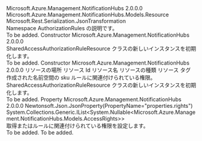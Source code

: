 <Type Name="SharedAccessAuthorizationRuleResource" FullName="Microsoft.Azure.Management.NotificationHubs.Models.SharedAccessAuthorizationRuleResource">
  <TypeSignature Language="C#" Value="public class SharedAccessAuthorizationRuleResource : Microsoft.Azure.Management.NotificationHubs.Models.Resource" />
  <TypeSignature Language="ILAsm" Value=".class public auto ansi beforefieldinit SharedAccessAuthorizationRuleResource extends Microsoft.Azure.Management.NotificationHubs.Models.Resource" />
  <TypeSignature Language="DocId" Value="T:Microsoft.Azure.Management.NotificationHubs.Models.SharedAccessAuthorizationRuleResource" />
  <TypeSignature Language="VB.NET" Value="Public Class SharedAccessAuthorizationRuleResource&#xA;Inherits Resource" />
  <TypeSignature Language="F#" Value="type SharedAccessAuthorizationRuleResource = class&#xA;    inherit Resource" />
  <AssemblyInfo>
    <AssemblyName>Microsoft.Azure.Management.NotificationHubs</AssemblyName>
    <AssemblyVersion>2.0.0.0</AssemblyVersion>
  </AssemblyInfo>
  <Base>
    <BaseTypeName>Microsoft.Azure.Management.NotificationHubs.Models.Resource</BaseTypeName>
  </Base>
  <Interfaces />
  <Attributes>
    <Attribute>
      <AttributeName>Microsoft.Rest.Serialization.JsonTransformation</AttributeName>
    </Attribute>
  </Attributes>
  <Docs>
    <summary>
            Namespace AuthorizationRules の説明です。
            </summary>
    <remarks>To be added.</remarks>
  </Docs>
  <Members>
    <Member MemberName=".ctor">
      <MemberSignature Language="C#" Value="public SharedAccessAuthorizationRuleResource ();" />
      <MemberSignature Language="ILAsm" Value=".method public hidebysig specialname rtspecialname instance void .ctor() cil managed" />
      <MemberSignature Language="DocId" Value="M:Microsoft.Azure.Management.NotificationHubs.Models.SharedAccessAuthorizationRuleResource.#ctor" />
      <MemberSignature Language="VB.NET" Value="Public Sub New ()" />
      <MemberType>Constructor</MemberType>
      <AssemblyInfo>
        <AssemblyName>Microsoft.Azure.Management.NotificationHubs</AssemblyName>
        <AssemblyVersion>2.0.0.0</AssemblyVersion>
      </AssemblyInfo>
      <Parameters />
      <Docs>
        <summary>
            SharedAccessAuthorizationRuleResource クラスの新しいインスタンスを初期化します。
            </summary>
        <remarks>To be added.</remarks>
      </Docs>
    </Member>
    <Member MemberName=".ctor">
      <MemberSignature Language="C#" Value="public SharedAccessAuthorizationRuleResource (string location, string id = null, string name = null, string type = null, System.Collections.Generic.IDictionary&lt;string,string&gt; tags = null, Microsoft.Azure.Management.NotificationHubs.Models.Sku sku = null, System.Collections.Generic.IList&lt;Nullable&lt;Microsoft.Azure.Management.NotificationHubs.Models.AccessRights&gt;&gt; rights = null);" />
      <MemberSignature Language="ILAsm" Value=".method public hidebysig specialname rtspecialname instance void .ctor(string location, string id, string name, string type, class System.Collections.Generic.IDictionary`2&lt;string, string&gt; tags, class Microsoft.Azure.Management.NotificationHubs.Models.Sku sku, class System.Collections.Generic.IList`1&lt;valuetype System.Nullable`1&lt;valuetype Microsoft.Azure.Management.NotificationHubs.Models.AccessRights&gt;&gt; rights) cil managed" />
      <MemberSignature Language="DocId" Value="M:Microsoft.Azure.Management.NotificationHubs.Models.SharedAccessAuthorizationRuleResource.#ctor(System.String,System.String,System.String,System.String,System.Collections.Generic.IDictionary{System.String,System.String},Microsoft.Azure.Management.NotificationHubs.Models.Sku,System.Collections.Generic.IList{System.Nullable{Microsoft.Azure.Management.NotificationHubs.Models.AccessRights}})" />
      <MemberSignature Language="F#" Value="new Microsoft.Azure.Management.NotificationHubs.Models.SharedAccessAuthorizationRuleResource : string * string * string * string * System.Collections.Generic.IDictionary&lt;string, string&gt; * Microsoft.Azure.Management.NotificationHubs.Models.Sku * System.Collections.Generic.IList&lt;Nullable&lt;Microsoft.Azure.Management.NotificationHubs.Models.AccessRights&gt;&gt; -&gt; Microsoft.Azure.Management.NotificationHubs.Models.SharedAccessAuthorizationRuleResource" Usage="new Microsoft.Azure.Management.NotificationHubs.Models.SharedAccessAuthorizationRuleResource (location, id, name, type, tags, sku, rights)" />
      <MemberType>Constructor</MemberType>
      <AssemblyInfo>
        <AssemblyName>Microsoft.Azure.Management.NotificationHubs</AssemblyName>
        <AssemblyVersion>2.0.0.0</AssemblyVersion>
      </AssemblyInfo>
      <Parameters>
        <Parameter Name="location" Type="System.String" />
        <Parameter Name="id" Type="System.String" />
        <Parameter Name="name" Type="System.String" />
        <Parameter Name="type" Type="System.String" />
        <Parameter Name="tags" Type="System.Collections.Generic.IDictionary&lt;System.String,System.String&gt;" />
        <Parameter Name="sku" Type="Microsoft.Azure.Management.NotificationHubs.Models.Sku" />
        <Parameter Name="rights" Type="System.Collections.Generic.IList&lt;System.Nullable&lt;Microsoft.Azure.Management.NotificationHubs.Models.AccessRights&gt;&gt;" />
      </Parameters>
      <Docs>
        <param name="location">リソースの場所</param>
        <param name="id">リソース Id</param>
        <param name="name">リソース名</param>
        <param name="type">リソースの種類</param>
        <param name="tags">リソース タグ</param>
        <param name="sku">作成された名前空間の sku</param>
        <param name="rights">ルールに関連付けられている権限。</param>
        <summary>
            SharedAccessAuthorizationRuleResource クラスの新しいインスタンスを初期化します。
            </summary>
        <remarks>To be added.</remarks>
      </Docs>
    </Member>
    <Member MemberName="Rights">
      <MemberSignature Language="C#" Value="public System.Collections.Generic.IList&lt;Nullable&lt;Microsoft.Azure.Management.NotificationHubs.Models.AccessRights&gt;&gt; Rights { get; set; }" />
      <MemberSignature Language="ILAsm" Value=".property instance class System.Collections.Generic.IList`1&lt;valuetype System.Nullable`1&lt;valuetype Microsoft.Azure.Management.NotificationHubs.Models.AccessRights&gt;&gt; Rights" />
      <MemberSignature Language="DocId" Value="P:Microsoft.Azure.Management.NotificationHubs.Models.SharedAccessAuthorizationRuleResource.Rights" />
      <MemberSignature Language="VB.NET" Value="Public Property Rights As IList(Of Nullable(Of AccessRights))" />
      <MemberSignature Language="F#" Value="member this.Rights : System.Collections.Generic.IList&lt;Nullable&lt;Microsoft.Azure.Management.NotificationHubs.Models.AccessRights&gt;&gt; with get, set" Usage="Microsoft.Azure.Management.NotificationHubs.Models.SharedAccessAuthorizationRuleResource.Rights" />
      <MemberType>Property</MemberType>
      <AssemblyInfo>
        <AssemblyName>Microsoft.Azure.Management.NotificationHubs</AssemblyName>
        <AssemblyVersion>2.0.0.0</AssemblyVersion>
      </AssemblyInfo>
      <Attributes>
        <Attribute>
          <AttributeName>Newtonsoft.Json.JsonProperty(PropertyName="properties.rights")</AttributeName>
        </Attribute>
      </Attributes>
      <ReturnValue>
        <ReturnType>System.Collections.Generic.IList&lt;System.Nullable&lt;Microsoft.Azure.Management.NotificationHubs.Models.AccessRights&gt;&gt;</ReturnType>
      </ReturnValue>
      <Docs>
        <summary>
            取得またはルールに関連付けられている権限を設定します。
            </summary>
        <value>To be added.</value>
        <remarks>To be added.</remarks>
      </Docs>
    </Member>
  </Members>
</Type>